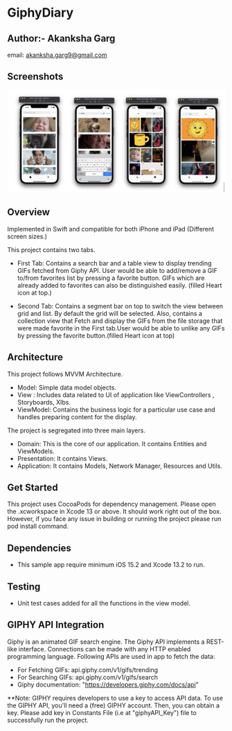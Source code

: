 # GiphyDiary

## Author:- Akanksha Garg
email: <akanksha.garg9@gmail.com>

## Screenshots

![](GiphyDiary/GiphyDiary/Resources/GiphyDiaryScreens.png)

## Overview

Implemented in Swift and compatible for both iPhone and iPad (Different screen sizes.)

This project contains two tabs. 
  - First Tab: 
  Contains a search bar and a table view to display trending GIFs fetched from Giphy API.
  User would be able to add/remove a GIF to/from favorites list by pressing a favorite button. GIFs which are already added to favorites can also be distinguished easily. (filled Heart icon at top.)
  
  - Second Tab: 
  Contains a segment bar on top to switch the view between grid and list. By default the grid will be selected. Also, contains a collection view that Fetch and display the GIFs from the file storage that were made favorite in the First tab.User would be able to unlike any GIFs by pressing the favorite button.(filled Heart icon at top)

## Architecture

This project follows MVVM Architecture.
 - Model:  Simple data model objects.
 - View : Includes data related to UI of application like ViewControllers , Storyboards, XIbs.
 - ViewModel:  Contains the business logic for a particular use case and handles preparing content for the display.

The project is segregated into three main layers.
  - Domain: This is the core of our application. It contains Entities and ViewModels.
  - Presentation: It contains Views.
  - Application: It contains Models, Network Manager, Resources and Utils.

## Get Started

This project uses CocoaPods for dependency management. Please open the .xcworkspace in Xcode 13 or above. It should work right out of the box.
However, if you face any issue in building or running the project please run pod install command.

## Dependencies

  - This sample app require minimum iOS 15.2 and Xcode 13.2 to run.
  
## Testing

 - Unit test cases added for all the functions in the view model.
  
## GIPHY API Integration
Giphy is an animated GIF search engine. The Giphy API implements a REST-like interface. Connections can be made with any HTTP enabled programming language. Following APIs are used in app to fetch the data:

  - For Fetching GIFs: api.giphy.com/v1/gifs/trending
  - For Searching GIFs: api.giphy.com/v1/gifs/search
  - Giphy documentation: "https://developers.giphy.com/docs/api"
  
  **Note: GIPHY requires developers to use a key to access API data. To use the GIPHY API, you'll need a (free) GIPHY account. Then, you can obtain a key. Please add key in Constants File (i.e at "giphyAPI_Key") file to successfully run the project.
